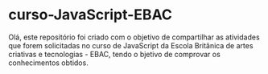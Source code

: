 # curso-JavaScript-EBAC
Olá, este repositório foi criado com o objetivo de compartilhar as atividades que forem solicitadas no curso de JavaScript da Escola Britânica de artes criativas e tecnologias - EBAC, tendo o bjetivo de comprovar os conhecimentos obtidos. 

